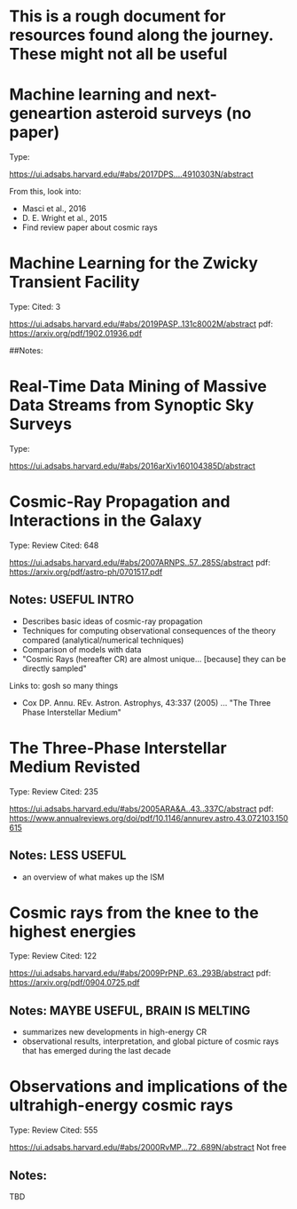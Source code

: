 # This is a rough document for resources found along the journey. These might not all be useful

# Machine learning and next-geneartion asteroid surveys (no paper)
Type: 

https://ui.adsabs.harvard.edu/#abs/2017DPS....4910303N/abstract

From this, look into:
- Masci et al., 2016 
- D. E. Wright et al., 2015
- Find review paper about cosmic rays


# Machine Learning for the Zwicky Transient Facility
Type:
Cited: 3

https://ui.adsabs.harvard.edu/#abs/2019PASP..131c8002M/abstract
pdf: https://arxiv.org/pdf/1902.01936.pdf

##Notes:



# Real-Time Data Mining of Massive Data Streams from Synoptic Sky Surveys
Type:

https://ui.adsabs.harvard.edu/#abs/2016arXiv160104385D/abstract

# Cosmic-Ray Propagation and Interactions in the Galaxy 

Type: Review
Cited: 648

https://ui.adsabs.harvard.edu/#abs/2007ARNPS..57..285S/abstract
pdf: https://arxiv.org/pdf/astro-ph/0701517.pdf

## Notes: USEFUL INTRO

- Describes basic ideas of cosmic-ray propagation
- Techniques for computing observational consequences of the theory compared (analytical/numerical techniques)
- Comparison of models with data
- "Cosmic Rays (hereafter CR) are almost unique... [because] they can be directly sampled"

Links to: gosh so many things
- Cox DP. Annu. REv. Astron. Astrophys, 43:337 (2005) ... "The Three Phase Interstellar Medium"

# The Three-Phase Interstellar Medium Revisted

Type: Review
Cited: 235

https://ui.adsabs.harvard.edu/#abs/2005ARA&A..43..337C/abstract
pdf: https://www.annualreviews.org/doi/pdf/10.1146/annurev.astro.43.072103.150615

## Notes: LESS USEFUL
- an overview of what makes up the ISM

# Cosmic rays from the knee to the highest energies

Type: Review
Cited: 122

https://ui.adsabs.harvard.edu/#abs/2009PrPNP..63..293B/abstract
pdf: https://arxiv.org/pdf/0904.0725.pdf

## Notes: MAYBE USEFUL, BRAIN IS MELTING

- summarizes new developments in high-energy CR
- observational results, interpretation, and global picture of cosmic rays that has emerged during the last decade
 

# Observations and implications of the ultrahigh-energy cosmic rays
Type: Review
Cited: 555

https://ui.adsabs.harvard.edu/#abs/2000RvMP...72..689N/abstract
Not free

## Notes: 
TBD


